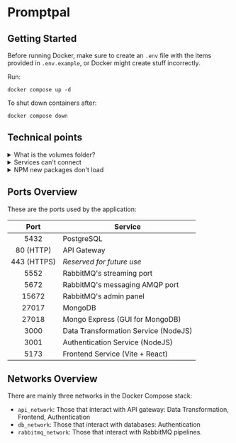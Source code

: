 # Promptpal

## Getting Started

Before running Docker, make sure to create an `.env` file with the items provided in `.env.example`, or Docker might create stuff incorrectly.

Run:

```
docker compose up -d
```

To shut down containers after:

```
docker compose down
```

## Technical points

<details>
<summary>What is the volumes folder?</summary>

Docker images and containers don't have a storage. You need to specify that storage somewhere. Volumes is how we do that. They are just essentially where containers store their data into.

</details>

<details>
<summary>Services can't connect</summary>

Services in a compose-stack are hidden behind a _hostname_. To connect to rabbitmq, for example, you can't use `localhost:5672`, but you need to use `rabbitmq:5672`. Same goes with `postgres:5432`.

</details>

<details>
<summary>NPM new packages don't load</summary>

Docker images after building are immutable. We can only change the source file of what is running, not the dependencies. Delete the image with `docker image remove` (use `docker image ls` to see what images are installed) to reset docker.

For example, if you want to add a new package to `data-transformation-service`, you need to `docker image remove promptpal-data-transformation-service`, then run compose again to rebuild the dependencies.

</details>

## Ports Overview

These are the ports used by the application:

|    Port     | Service                              |
| :---------: | ------------------------------------ |
|    5432     | PostgreSQL                           |
|  80 (HTTP)  | API Gateway                          |
| 443 (HTTPS) | _Reserved for future use_            |
|    5552     | RabbitMQ's streaming port            |
|    5672     | RabbitMQ's messaging AMQP port       |
|    15672    | RabbitMQ's admin panel               |
|    27017    | MongoDB                              |
|    27018    | Mongo Express (GUI for MongoDB)      |
|    3000     | Data Transformation Service (NodeJS) |
| 3001 | Authentication Service (NodeJS)             |
|    5173     | Frontend Service (Vite + React)      |


## Networks Overview

There are mainly three networks in the Docker Compose stack:
- `api_network`: Those that interact with API gateway: Data Transformation, Frontend, Authentication
- `db_network`: Those that interact with databases: Authentication
- `rabbitmq_network`: Those that interact with RabbitMQ pipelines.

